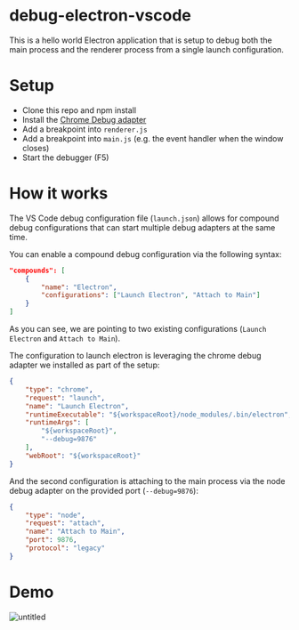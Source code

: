 # debug-electron-vscode

This is a hello world Electron application that is setup to debug both the main process and the renderer process from a single launch configuration.

# Setup

* Clone this repo and npm install
* Install the [Chrome Debug adapter](https://marketplace.visualstudio.com/items?itemName=msjsdiag.debugger-for-chrome)
* Add a breakpoint into `renderer.js`
* Add a breakpoint into `main.js` (e.g. the event handler when the window closes)
* Start the debugger (F5)

# How it works

The VS Code debug configuration file (`launch.json`) allows for compound debug configurations that can start multiple debug adapters at the same time. 

You can enable a compound debug configuration via the following syntax:

```json
"compounds": [
    {
        "name": "Electron",
        "configurations": ["Launch Electron", "Attach to Main"]
    }
]
```

As you can see, we are pointing to two existing configurations (`Launch Electron` and `Attach to Main`).

The configuration to launch electron is leveraging the chrome debug adapter we installed as part of the setup:

```json
{
    "type": "chrome",
    "request": "launch",
    "name": "Launch Electron",
    "runtimeExecutable": "${workspaceRoot}/node_modules/.bin/electron",
    "runtimeArgs": [
        "${workspaceRoot}",
        "--debug=9876"
    ],
    "webRoot": "${workspaceRoot}"
}
```

And the second configuration is attaching to the main process via the node debug adapter on the provided port (`--debug=9876`):

```json
{
    "type": "node",
    "request": "attach",
    "name": "Attach to Main",
    "port": 9876,
    "protocol": "legacy"
}
```

# Demo

![untitled](https://cloud.githubusercontent.com/assets/900690/24273354/1d8173d4-0fdf-11e7-975e-2629ee5a5543.gif)
